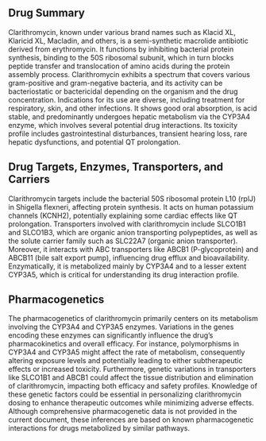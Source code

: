 ## Drug Summary
Clarithromycin, known under various brand names such as Klacid XL, Klaricid XL, Macladin, and others, is a semi-synthetic macrolide antibiotic derived from erythromycin. It functions by inhibiting bacterial protein synthesis, binding to the 50S ribosomal subunit, which in turn blocks peptide transfer and translocation of amino acids during the protein assembly process. Clarithromycin exhibits a spectrum that covers various gram-positive and gram-negative bacteria, and its activity can be bacteriostatic or bactericidal depending on the organism and the drug concentration. Indications for its use are diverse, including treatment for respiratory, skin, and other infections. It shows good oral absorption, is acid stable, and predominantly undergoes hepatic metabolism via the CYP3A4 enzyme, which involves several potential drug interactions. Its toxicity profile includes gastrointestinal disturbances, transient hearing loss, rare hepatic dysfunctions, and potential QT prolongation.

## Drug Targets, Enzymes, Transporters, and Carriers
Clarithromycin targets include the bacterial 50S ribosomal protein L10 (rplJ) in Shigella flexneri, affecting protein synthesis. It acts on human potassium channels (KCNH2), potentially explaining some cardiac effects like QT prolongation. Transporters involved with clarithromycin include SLCO1B1 and SLCO1B3, which are organic anion transporting polypeptides, as well as the solute carrier family such as SLC22A7 (organic anion transporter). Moreover, it interacts with ABC transporters like ABCB1 (P-glycoprotein) and ABCB11 (bile salt export pump), influencing drug efflux and bioavailability. Enzymatically, it is metabolized mainly by CYP3A4 and to a lesser extent CYP3A5, which is critical for understanding its drug interaction profile.

## Pharmacogenetics
The pharmacogenetics of clarithromycin primarily centers on its metabolism involving the CYP3A4 and CYP3A5 enzymes. Variations in the genes encoding these enzymes can significantly influence the drug’s pharmacokinetics and overall efficacy. For instance, polymorphisms in CYP3A4 and CYP3A5 might affect the rate of metabolism, consequently altering exposure levels and potentially leading to either subtherapeutic effects or increased toxicity. Furthermore, genetic variations in transporters like SLCO1B1 and ABCB1 could affect the tissue distribution and elimination of clarithromycin, impacting both efficacy and safety profiles. Knowledge of these genetic factors could be essential in personalizing clarithromycin dosing to enhance therapeutic outcomes while minimizing adverse effects. Although comprehensive pharmacogenetic data is not provided in the current document, these inferences are based on known pharmacogenetic interactions for drugs metabolized by similar pathways.